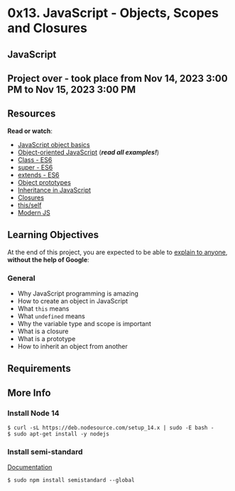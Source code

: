 # 0x13. JavaScript - Objects, Scopes and Closures
## JavaScript
## Project over - took place from Nov 14, 2023 3:00 PM to Nov 15, 2023 3:00 PM

<div class="panel panel-default" id="project-description">
  <div class="panel-body">
    <h2>Resources</h2>

<p><strong>Read or watch</strong>:</p>

<ul>
<li><a href="/rltoken/dsSkBB-Cj0tqUFL8eOZLLQ" title="JavaScript object basics" target="_blank">JavaScript object basics</a> </li>
<li><a href="/rltoken/qqgqdyHPzUZkKQ5UMnw2MQ" title="Object-oriented JavaScript" target="_blank">Object-oriented JavaScript</a> (<em><strong>read all examples!</strong></em>)</li>
<li><a href="/rltoken/NEm-UViCThD5hfq_3Lj9Hg" title="Class - ES6" target="_blank">Class - ES6</a> </li>
<li><a href="/rltoken/_cxdVKsdqPWbbp2cHtQSbQ" title="super - ES6" target="_blank">super - ES6</a> </li>
<li><a href="/rltoken/6wdl6Bc5yjBplpiZKmr6Zw" title="extends - ES6" target="_blank">extends - ES6</a> </li>
<li><a href="/rltoken/NiBbDiOlfhfUf4eIigglIw" title="Object prototypes" target="_blank">Object prototypes</a> </li>
<li><a href="/rltoken/qqgqdyHPzUZkKQ5UMnw2MQ" title="Inheritance in JavaScript" target="_blank">Inheritance in JavaScript</a> </li>
<li><a href="/rltoken/CybTMKEDNdTdU99kx_OXgQ" title="Closures" target="_blank">Closures</a> </li>
<li><a href="/rltoken/XcOkisoKPud4faDDkLMABw" title="this/self" target="_blank">this/self</a> </li>
<li><a href="/rltoken/rU_q2J3qGWfvTYNllW8JnA" title="Modern JS" target="_blank">Modern JS</a> </li>
</ul>

<h2>Learning Objectives</h2>

<p>At the end of this project, you are expected to be able to <a href="/rltoken/Eo6JxX0bkDywq4IxT8wRew" title="explain to anyone" target="_blank">explain to anyone</a>, <strong>without the help of Google</strong>:</p>

<h3>General</h3>

<ul>
<li>Why JavaScript programming is amazing</li>
<li>How to create an object in JavaScript</li>
<li>What <code>this</code> means</li>
<li>What <code>undefined</code> means </li>
<li>Why the variable type and scope is important</li>
<li>What is a closure</li>
<li>What is a prototype</li>
<li>How to inherit an object from another</li>
</ul>



<h2>Requirements</h2>


<h2>More Info</h2>

<h3>Install Node 14</h3>

<pre><code>$ curl -sL https://deb.nodesource.com/setup_14.x | sudo -E bash -
$ sudo apt-get install -y nodejs
</code></pre>

<h3>Install semi-standard</h3>

<p><a href="/rltoken/oc1-9XTUtCiIyZkdAFvoUQ" title="Documentation" target="_blank">Documentation</a></p>

<pre><code>$ sudo npm install semistandard --global
</code></pre>

  </div>
</div>
